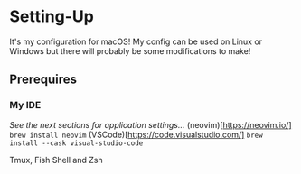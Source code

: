 # Setting-Up
It's my configuration for macOS!
My config can be used on Linux or Windows but there will probably be some modifications to make!

## Prerequires

### My IDE
*See the next sections for application settings...*
(neovim)[https://neovim.io/]
`brew install neovim`
(VSCode)[https://code.visualstudio.com/]
`brew install --cask visual-studio-code`

Tmux,
Fish Shell and
Zsh

